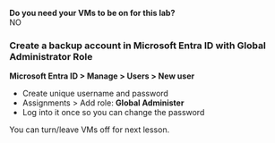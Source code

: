 **Do you need your VMs to be on for this lab?**  
NO
### Create a backup account in Microsoft Entra ID with Global Administrator Role
**Microsoft Entra ID > Manage > Users > New user**
- Create unique username and password
- Assignments > Add role: **Global Administer**
- Log into it once so you can change the password

You can turn/leave VMs off for next lesson.